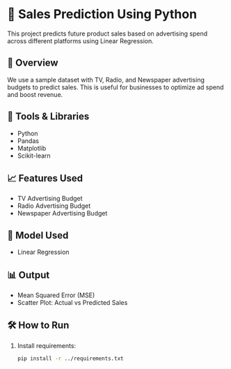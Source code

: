# 🧮 Sales Prediction Using Python

This project predicts future product sales based on advertising spend across different platforms using Linear Regression.

## 📌 Overview
We use a sample dataset with TV, Radio, and Newspaper advertising budgets to predict sales. This is useful for businesses to optimize ad spend and boost revenue.

## 🔧 Tools & Libraries
- Python
- Pandas
- Matplotlib
- Scikit-learn

## 📈 Features Used
- TV Advertising Budget
- Radio Advertising Budget
- Newspaper Advertising Budget

## 🧠 Model Used
- Linear Regression

## 📊 Output
- Mean Squared Error (MSE)
- Scatter Plot: Actual vs Predicted Sales

## 🛠 How to Run
1. Install requirements:
   ```bash
   pip install -r ../requirements.txt
